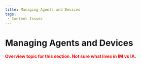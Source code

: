```yaml
---
title: Managing Agents and Devices
tags:
 - Content Issues
---
```

# Managing Agents and Devices

**<font color="red">Overview topic for this section. Not sure what lives in IM vs IA.</font>**



